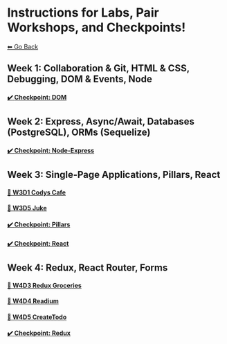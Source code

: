 # Instructions for Labs, Pair Workshops, and Checkpoints!
[⬅ Go Back](../README.md)

## Week 1: Collaboration & Git, HTML & CSS, Debugging, DOM & Events, Node

#### [✔️ **Checkpoint: DOM**](./w1-dom-checkpoint.md)

## Week 2: Express, Async/Await, Databases (PostgreSQL), ORMs (Sequelize)

#### [✔️ **Checkpoint: Node-Express**](./w2-node-checkpoint.md)

## Week 3: Single-Page Applications, Pillars, React
#### [🔗 W3D1 Codys Cafe](w3d1-codys-cafe.md)
#### [🔗 W3D5 Juke](w3d5-juke.md)


#### [✔️ **Checkpoint: Pillars**](w3-pillars.md)
#### [✔️ **Checkpoint: React**](w3-react-checkpoint.md)

## Week 4: Redux, React Router, Forms
#### [🔗 W4D3 Redux Groceries](w4d3-redux-groceries.md)
#### [🔗 W4D4 Readium](w4d4-readium.md)
#### [🔗 W4D5 CreateTodo](w4d5-create-todo.md)

#### [✔️ **Checkpoint: Redux**](w4-redux-checkpoint.md)